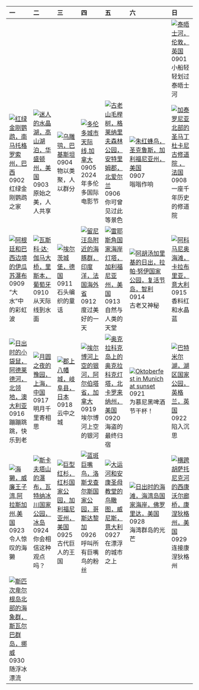 | 一                                                                                                                                                                                                         | 二                                                                                                                                                                                                               | 三                                                                                                                                                                                                | 四                                                                                                                                                                                                      | 五                                                                                                                                                                                                        | 六                                                                                                                                                                                                               | 日                                                                                                                                                                                                           |
|:----------------------------------------------------------------------------------------------------------------------------------------------------------------------------------------------------------|:----------------------------------------------------------------------------------------------------------------------------------------------------------------------------------------------------------------|:-------------------------------------------------------------------------------------------------------------------------------------------------------------------------------------------------|:-------------------------------------------------------------------------------------------------------------------------------------------------------------------------------------------------------|:---------------------------------------------------------------------------------------------------------------------------------------------------------------------------------------------------------|:----------------------------------------------------------------------------------------------------------------------------------------------------------------------------------------------------------------|:------------------------------------------------------------------------------------------------------------------------------------------------------------------------------------------------------------|
|                                                                                                                                                                                                           |                                                                                                                                                                                                                 |                                                                                                                                                                                                  |                                                                                                                                                                                                        |                                                                                                                                                                                                          |                                                                                                                                                                                                                 | [![](https://www.bing.com/th?id=OHR.ThamesLondon_ZH-CN3629717426_320x240.jpg '泰晤士河，伦敦，英国')](https://www.bing.com/th?id=OHR.ThamesLondon_ZH-CN3629717426_UHD.jpg)<br>0901<br>小船轻轻划过泰晤士河                      |
| [![](https://www.bing.com/th?id=OHR.BuracodasAraras_ZH-CN3881985508_320x240.jpg '红绿金刚鹦鹉，南马托格罗索州，巴西')](https://www.bing.com/th?id=OHR.BuracodasAraras_ZH-CN3881985508_UHD.jpg)<br>0902<br>红绿金刚鹦鹉之家         | [![](https://www.bing.com/th?id=OHR.AlpineLakes_ZH-CN4537389724_320x240.jpg '迷人的水晶湖，高山湖泊，华盛顿州，美国')](https://www.bing.com/th?id=OHR.AlpineLakes_ZH-CN4537389724_UHD.jpg)<br>0903<br>原始之美，人人共享                    | [![](https://www.bing.com/th?id=OHR.DuskyOwls_ZH-CN4729762831_320x240.jpg '乌雕鸮，巴基斯坦')](https://www.bing.com/th?id=OHR.DuskyOwls_ZH-CN4729762831_UHD.jpg)<br>0904<br>物以类聚，人以群分                    | [![](https://www.bing.com/th?id=OHR.TIFF2024_ZH-CN4896695918_320x240.jpg '多伦多城市天际线,加拿大')](https://www.bing.com/th?id=OHR.TIFF2024_ZH-CN4896695918_UHD.jpg)<br>0905<br>2024年多伦多国际电影节                    | [![](https://www.bing.com/th?id=OHR.GlenariffPark_ZH-CN4667558707_320x240.jpg '古老山毛榉树，格莱纳里夫森林公园，安特里姆郡，北爱尔兰')](https://www.bing.com/th?id=OHR.GlenariffPark_ZH-CN4667558707_UHD.jpg)<br>0906<br>你可曾见过此等景色 | [![](https://www.bing.com/th?id=OHR.SantaCruzHummer_ZH-CN5448262039_320x240.jpg '朱红蜂鸟，圣克鲁斯，加利福尼亚州，美国')](https://www.bing.com/th?id=OHR.SantaCruzHummer_ZH-CN5448262039_UHD.jpg)<br>0907<br>嗡嗡作响                 | [![](https://www.bing.com/th?id=OHR.Canigou_ZH-CN6145410455_320x240.jpg '加泰罗尼亚北部的圣马丁杜卡尼古修道院 ，法国')](https://www.bing.com/th?id=OHR.Canigou_ZH-CN6145410455_UHD.jpg)<br>0908<br>一座千年历史的修道院                    |
| [![](https://www.bing.com/th?id=OHR.IguazuRainbow_ZH-CN6524347982_320x240.jpg '阿根廷和巴西边境的伊瓜苏瀑布')](https://www.bing.com/th?id=OHR.IguazuRainbow_ZH-CN6524347982_UHD.jpg)<br>0909<br>“大水”中的彩虹波               | [![](https://www.bing.com/th?id=OHR.BridgeLisbon_ZH-CN6877671644_320x240.jpg '瓦斯科·达·伽马大桥，里斯本，葡萄牙')](https://www.bing.com/th?id=OHR.BridgeLisbon_ZH-CN6877671644_UHD.jpg)<br>0910<br>从天际线到水面                     | [![](https://www.bing.com/th?id=OHR.EltzCastle_ZH-CN7586749377_320x240.jpg '埃尔茨城堡，德国')](https://www.bing.com/th?id=OHR.EltzCastle_ZH-CN7586749377_UHD.jpg)<br>0911<br>石头编织的童话                    | [![](https://www.bing.com/th?id=OHR.DolphinReunion_ZH-CN7681290861_320x240.jpg '留尼汪岛附近的海豚群，印度洋，法国海外省')](https://www.bing.com/th?id=OHR.DolphinReunion_ZH-CN7681290861_UHD.jpg)<br>0912<br>度过美好的一天      | [![](https://www.bing.com/th?id=OHR.PointReyes_ZH-CN7781514086_320x240.jpg '雷耶斯角国家海岸灯塔，加利福尼亚州，美国')](https://www.bing.com/th?id=OHR.PointReyes_ZH-CN7781514086_UHD.jpg)<br>0913<br>自然与人类的天堂               | [![](https://www.bing.com/th?id=OHR.RapaNuiSunrise_ZH-CN1220508877_320x240.jpg '阿胡汤加里基的日出，拉帕·努伊国家公园，复活节岛，智利')](https://www.bing.com/th?id=OHR.RapaNuiSunrise_ZH-CN1220508877_UHD.jpg)<br>0914<br>古老又神秘          | [![](https://www.bing.com/th?id=OHR.CalabriaPeperoncino_ZH-CN8603617212_320x240.jpg '阿科马尼奥海滩，卡拉布里亚，意大利')](https://www.bing.com/th?id=OHR.CalabriaPeperoncino_ZH-CN8603617212_UHD.jpg)<br>0915<br>香料红和水晶蓝    |
| [![](https://www.bing.com/th?id=OHR.SunriseWallabies_ZH-CN8725891401_320x240.jpg '日出时的小袋鼠，阿德莱德河，北领地，澳大利亚')](https://www.bing.com/th?id=OHR.SunriseWallabies_ZH-CN8725891401_UHD.jpg)<br>0916<br>蹦蹦跳跳，快乐到老 | [![](https://www.bing.com/th?id=OHR.MidAutumnFestival2024_ZH-CN9096556094_320x240.jpg '月圆之夜的豫园，上海，中国')](https://www.bing.com/th?id=OHR.MidAutumnFestival2024_ZH-CN9096556094_UHD.jpg)<br>0917<br>明月千里寄相思        | [![](https://www.bing.com/th?id=OHR.GujoHachiman_ZH-CN9192289658_320x240.jpg '郡上八幡城，岐阜县，日本')](https://www.bing.com/th?id=OHR.GujoHachiman_ZH-CN9192289658_UHD.jpg)<br>0918<br>云中之城               | [![](https://www.bing.com/th?id=OHR.ElbowRiver_ZH-CN9580175593_320x240.jpg '埃尔博河上空的银河，阿尔伯塔省，加拿大')](https://www.bing.com/th?id=OHR.ElbowRiver_ZH-CN9580175593_UHD.jpg)<br>0919<br>埃尔博河上空的银河             | [![](https://www.bing.com/th?id=OHR.OcracokeLight_ZH-CN9810840077_320x240.jpg '奥克拉科克岛上的奥克拉科克灯塔，北卡罗来纳州，美国')](https://www.bing.com/th?id=OHR.OcracokeLight_ZH-CN9810840077_UHD.jpg)<br>0920<br>海盗的最终归宿     | [![](https://www.bing.com/th?id=OHR.MunichBeerfest_ZH-CN0304560562_320x240.jpg 'Oktoberfest in Munich at sunset')](https://www.bing.com/th?id=OHR.MunichBeerfest_ZH-CN0304560562_UHD.jpg)<br>0921<br>为慕尼黑啤酒节干杯！ | [![](https://www.bing.com/th?id=OHR.AutumnCumbria_ZH-CN0565958390_320x240.jpg '巴特米尔湖，湖区国家公园，英格兰，英国')](https://www.bing.com/th?id=OHR.AutumnCumbria_ZH-CN0565958390_UHD.jpg)<br>0922<br>陷入沉思                 |
| [![](https://www.bing.com/th?id=OHR.IcebergOtter_ZH-CN0972467238_320x240.jpg '海獭，威廉王子湾,阿拉斯加州,美国')](https://www.bing.com/th?id=OHR.IcebergOtter_ZH-CN0972467238_UHD.jpg)<br>0923<br>令人惊叹的海獭                | [![](https://www.bing.com/th?id=OHR.SkaftafellWaterfall_ZH-CN1766863001_320x240.jpg '斯卡夫塔山的瀑布，瓦特纳冰川国家公园，冰岛')](https://www.bing.com/th?id=OHR.SkaftafellWaterfall_ZH-CN1766863001_UHD.jpg)<br>0924<br>你会相信这种观点吗？ | [![](https://www.bing.com/th?id=OHR.GiantSequoias_ZH-CN2666897238_320x240.jpg '巨型红杉，红杉国家公园，加利福尼亚州，美国')](https://www.bing.com/th?id=OHR.GiantSequoias_ZH-CN2666897238_UHD.jpg)<br>0925<br>古代巨人的王国 | [![](https://www.bing.com/th?id=OHR.LittleToucanet_ZH-CN2910262009_320x240.jpg '蓝斑巨嘴鸟，洛斯戈查尔斯国家公园，哥斯达黎加')](https://www.bing.com/th?id=OHR.LittleToucanet_ZH-CN2910262009_UHD.jpg)<br>0926<br>呼叫所有巨嘴鸟的粉丝 | [![](https://www.bing.com/th?id=OHR.VeniceAerial_ZH-CN4070720525_320x240.jpg '大运河和安康圣母教堂的鸟瞰图，威尼斯，意大利')](https://www.bing.com/th?id=OHR.VeniceAerial_ZH-CN4070720525_UHD.jpg)<br>0927<br>在漂浮的城市之上         | [![](https://www.bing.com/th?id=OHR.FloridaSeashore_ZH-CN4671838639_320x240.jpg '日出时的海滩，海湾岛国家海岸，佛罗里达，美国')](https://www.bing.com/th?id=OHR.FloridaSeashore_ZH-CN4671838639_UHD.jpg)<br>0928<br>海湾群岛的光芒           | [![](https://www.bing.com/th?id=OHR.ConnecticutBridge_ZH-CN4957862425_320x240.jpg '横跨胡萨托尼克河的西康沃尔廊桥，康涅狄格州，美国')](https://www.bing.com/th?id=OHR.ConnecticutBridge_ZH-CN4957862425_UHD.jpg)<br>0929<br>连接康涅狄格州 |
| [![](https://www.bing.com/th?id=OHR.WalrusNorway_ZH-CN5657804031_320x240.jpg '斯匹次卑尔根岛北部的海象群，斯瓦尔巴群岛，挪威')](https://www.bing.com/th?id=OHR.WalrusNorway_ZH-CN5657804031_UHD.jpg)<br>0930<br>随浮冰漂流            |                                                                                                                                                                                                                 |                                                                                                                                                                                                  |                                                                                                                                                                                                        |                                                                                                                                                                                                          |                                                                                                                                                                                                                 |                                                                                                                                                                                                             |